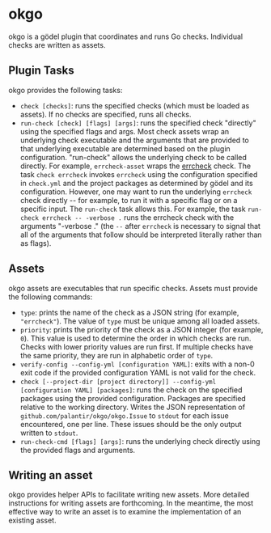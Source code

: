 okgo
====
okgo is a gödel plugin that coordinates and runs Go checks. Individual checks are written as assets.

Plugin Tasks
------------
okgo provides the following tasks:

* `check [checks]`: runs the specified checks (which must be loaded as assets). If no checks are specified, runs all
  checks.
* `run-check [check] [flags] [args]`: runs the specified check "directly" using the specified flags and args. Most check
  assets wrap an underlying check executable and the arguments that are provided to that underlying executable are
  determined based on the plugin configuration. "run-check" allows the underlying check to be called directly. For
  example, `errcheck-asset` wraps the [errcheck](https://github.com/kisielk/errcheck) check. The task `check errcheck`
  invokes `errcheck` using the configuration specified in `check.yml` and the project packages as determined by gödel
  and its configuration. However, one may want to run the underlying `errcheck` check directly -- for example, to run it
  with a specific flag or on a specific input. The `run-check` task allows this. For example, the task
  `run-check errcheck -- -verbose .` runs the errcheck check with the arguments "-verbose ." (the `--` after `errcheck`
  is necessary to signal that all of the arguments that follow should be interpreted literally rather than as flags).

Assets
------
okgo assets are executables that run specific checks. Assets must provide the following commands:

* `type`: prints the name of the check as a JSON string (for example, `"errcheck"`). The value of `type` must be unique
  among all loaded assets.
* `priority`: prints the priority of the check as a JSON integer (for example, `0`). This value is used to determine the
  order in which checks are run. Checks with lower priority values are run first. If multiple checks have the same
  priority, they are run in alphabetic order of `type`.
* `verify-config --config-yml [configuration YAML]`: exits with a non-0 exit code if the provided configuration YAML is
  not valid for the check.
* `check [--project-dir [project directory]] --config-yml [configuration YAML] [packages]`: runs the check on the
  specified packages using the provided configuration. Packages are specified relative to the working directory. Writes
  the JSON representation of `github.com/palantir/okgo/okgo.Issue` to `stdout` for each issue encountered, one per line.
  These issues should be the only output written to `stdout`.
* `run-check-cmd [flags] [args]`: runs the underlying check directly using the provided flags and arguments.

Writing an asset
----------------
okgo provides helper APIs to facilitate writing new assets. More detailed instructions for writing assets are
forthcoming. In the meantime, the most effective way to write an asset is to examine the implementation of an existing
asset.
